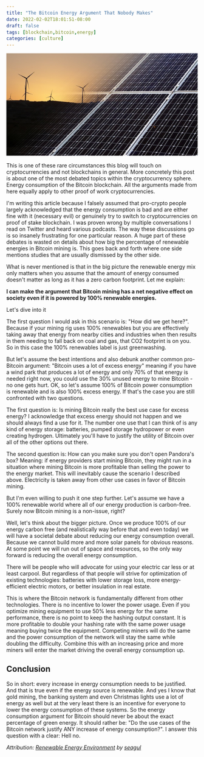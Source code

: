 ```yaml
---
title: "The Bitcoin Energy Argument That Nobody Makes"
date: 2022-02-02T18:01:51-08:00
draft: false
tags: [blockchain,bitcoin,energy]
categories: [culture]
---
```


![wind and solar energy](cover.jpg)

This is one of these rare circumstances this blog will touch on cryptocurrencies and not blockchains in general. More concretely this post is about one of the most debated topics within the cryptocurrency sphere. Energy consumption of the Bitcoin blockchain. All the arguments made from here equally apply to other proof of work cryptocurrencies.

I'm writing this article because I falsely assumed that pro-crypto people largely acknowledged that the energy consumption is bad and are either fine with it (necessary evil) or genuinely try to switch to cryptocurrencies on proof of stake blockchain. I was proven wrong by multiple conversations I read on Twitter and heard various podcasts. The way these discussions go is so insanely frustrating for one particular reason. A huge part of these debates is wasted on details about how big the percentage of renewable energies in Bitcoin mining is. This goes back and forth where one side mentions studies that are usually dismissed by the other side.

What is never mentioned is that in the big picture the renewable energy mix only matters when you assume that the amount of energy consumed doesn't matter as long as it has a zero carbon footprint. Let me explain:

**I can make the argument that Bitcoin mining has a net negative effect on society even if it is powered by 100% renewable energies.**

Let's dive into it

The first question I would ask in this scenario is: "How did we get here?". Because if your mining rig uses 100% renewables but you are effectively taking away that energy from nearby cities and industries when then results in them needing to fall back on coal and gas, that CO2 footprint is on you. So in this case the 100% renewables label is just greenwashing.

But let's assume the best intentions and also debunk another common pro-Bitcoin argument: "Bitcoin uses a lot of excess energy" meaning if you have a wind park that produces a lot of energy and only 70% of that energy is needed right now, you could use the 30% unused energy to mine Bitcoin - no one gets hurt. OK, so let's assume 100% of Bitcoin power consumption is renewable and is also 100% excess energy. If that's the case you are still confronted with two questions.

The first question is: Is mining Bitcoin really the best use case for excess energy? I acknowledge that excess energy should not happen and we should always find a use for it. The number one use that I can think of is any kind of energy storage: batteries, pumped storage hydropower or even creating hydrogen. Ultimately you'll have to justify the utility of Bitcoin over all of the other options out there.

The second question is: How can you make sure you don't open Pandora's box? Meaning: if energy providers start mining Bitcoin, they might run in a situation where mining Bitcoin is more profitable than selling the power to the energy market. This will inevitably cause the scenario I described above. Electricity is taken away from other use cases in favor of Bitcoin mining.

But I'm even willing to push it one step further. Let's assume we have a 100% renewable world where all of our energy production is carbon-free. Surely now Bitcoin mining is a non-issue, right?

Well, let's think about the bigger picture. Once we produce 100% of our energy carbon free (and realistically way before that and even today) we will have a societal debate about reducing our energy consumption overall. Because we cannot build more and more solar panels for obvious reasons. At some point we will run out of space and resources, so the only way forward is reducing the overall energy consumption.

There will be people who will advocate for using your electric car less or at least carpool. But regardless of that people will strive for optimization of existing technologies: batteries with lower storage loss, more energy-efficient electric motors, or better insulation in real estate.

This is where the Bitcoin network is fundamentally different from other technologies. There is no incentive to lower the power usage. Even if you optimize mining equipment to use 50% less energy for the same performance, there is no point to keep the hashing output constant. It is more profitable to double your hashing rate with the same power usage meaning buying twice the equipment. Competing miners will do the same and the power consumption of the network will stay the same while doubling the difficulty. Combine this with an increasing price and more miners will enter the market driving the overall energy consumption up.

## Conclusion

So in short: every increase in energy consumption needs to be justified. And that is true even if the energy source is renewable. And yes I know that gold mining, the banking system and even Christmas lights use a lot of energy as well but at the very least there is an incentive for everyone to lower the energy consumption of these systems. So the energy consumption argument for Bitcoin should never be about the exact percentage of green energy. It should rather be: "Do the use cases of the Bitcoin network justify ANY increase of energy consumption?". I answer this question with a clear: Hell no.

*Attribution: [Renewable Energy Environment](https://pixabay.com/photos/renewable-energy-environment-wind-1989416/) by [seagul](https://pixabay.com/users/seagul-191369)*

